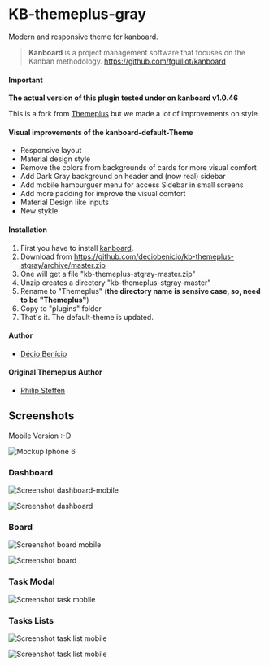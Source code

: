# KB-themeplus-gray

Modern and responsive theme for kanboard.

> **Kanboard** is a project management software that focuses on the Kanban methodology.
https://github.com/fguillot/kanboard

#### Important

**The actual version of this plugin tested under on kanboard v1.0.46**

This is a fork from [Themeplus](https://github.com/phsteffen/kanboard-themeplus) but we made a lot of improvements on style.

#### Visual improvements of the kanboard-default-Theme

* Responsive layout
* Material design style
* Remove the colors from backgrounds of cards for more visual comfort
* Add Dark Gray background on header and (now real) sidebar
* Add mobile hamburguer menu for access Sidebar in small screens
* Add more padding for improve the visual comfort
* Material Design like inputs
* New stykle

#### Installation

1. First you have to install [kanboard](https://github.com/fguillot/kanboard).
1. Download from https://github.com/deciobenicio/kb-themeplus-stgray/archive/master.zip
1. One will get a file "kb-themeplus-stgray-master.zip"
1. Unzip creates a directory "kb-themeplus-stgray-master"
1. Rename to "Themeplus" (**the directory name is sensive case, so, need to be "Themeplus"**)
1. Copy to "plugins" folder
1. That's it. The default-theme is updated.

#### Author

* [Décio Benício](https://github.com/deciobenicio)

#### Original Themeplus Author

* [Philip Steffen](https://github.com/phsteffen)



## Screenshots

Mobile Version :-D

![Mockup Iphone 6](https://github.com/deciobenicio/kanboard-themeplus/raw/master/Screenshots/iphone6-mockup.jpg)


### Dashboard

![Screenshot dashboard-mobile](https://github.com/deciobenicio/kanboard-themeplus/raw/master/Screenshots/dashboard-mobile.png)

![Screenshot dashboard](https://github.com/deciobenicio/kanboard-themeplus/raw/master/Screenshots/dashboard.png)

### Board

![Screenshot board mobile](https://github.com/deciobenicio/kanboard-themeplus/raw/master/Screenshots/board-mobile.png)

![Screenshot board](https://github.com/deciobenicio/kanboard-themeplus/raw/master/Screenshots/board.png)


### Task Modal

![Screenshot task mobile](https://github.com/deciobenicio/kanboard-themeplus/raw/master/Screenshots/task.png)

### Tasks Lists

![Screenshot task list mobile](https://github.com/deciobenicio/kanboard-themeplus/raw/master/Screenshots/list-tasks-mobile.png)

![Screenshot task list mobile](https://github.com/deciobenicio/kanboard-themeplus/raw/master/Screenshots/list-tasks.png)
